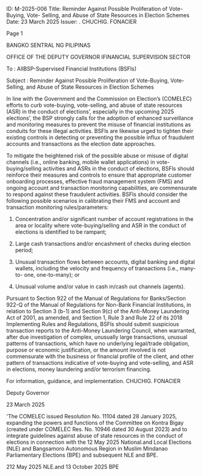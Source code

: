 ID: M-2025-006
Title: Reminder Against Possible Proliferation of Vote-Buying, Vote- Selling, and Abuse of State Resources in Election Schemes
Date: 23 March 2025
Issuer: . CHUCHIG. FONACIER

Page 1

BANGKO SENTRAL NG PILIPINAS

OFFICE OF THE DEPUTY GOVERNOR IFINANCIAL SUPERVISION SECTOR

To : AIlBSP-Supervised Financial Institutions (BSFIs)

Subject : Reminder Against Possible Proliferation of Vote-Buying, Vote- Selling, and Abuse of State Resources in Election Schemes

In line with the Government and the Commission on Election’s (COMELEC) efforts to curb vote-buying, vote-selling, and abuse of state resources (ASR) in the conduct of elections’, especially in the upcoming 2025 elections’, the BSP strongly calls for the adoption of enhanced surveillance and monitoring measures to prevent the misuse of financial institutions as conduits for these illegal activities. BSFls are likewise urged to tighten their existing controls in detecting or preventing the possible influx of fraudulent accounts and transactions as the election date approaches.

To mitigate the heightened risk of the possible abuse or misuse of digital channels (i.e., online banking, mobile wallet applications) in vote-buying/selling activities and ASRs in the conduct of elections, BSFls should reinforce their measures and controls to ensure that appropriate customer onboarding processes, effective fraud management system (FMS) and ongoing account and transaction monitoring capabilities, are commensurate to respond against these fraudulent activities. BSFls should consider the following possible scenarios in calibrating their FMS and account and transaction monitoring rules/parameters:

1. Concentration and/or significant number of account registrations in the area or locality where vote-buying/selling and ASR in the conduct of elections is identified to be rampant;

2. Large cash transactions and/or encashment of checks during election period;

3. Unusual transaction flows between accounts, digital banking and digital wallets, including the velocity and frequency of transactions (i.e., many-to- one, one-to-many); or

4. Unusual volume and/or value in cash in/cash out channels (agents).

Pursuant to Section 922 of the Manual of Regulations for Banks/Section 922-Q of the Manual of Regulations for Non-Bank Financial Institutions, in relation to Section 3 (b-1) and Section 9(c) of the Anti-Money Laundering Act of 2001, as amended, and Section 1, Rule 3 and Rule 22 of its 2018 Implementing Rules and Regulations, BSFls should submit suspicious transaction reports to the Anti-Money Laundering Council, when warranted, after due investigation of complex, unusually large transactions, unusual patterns of transactions, which have no underlying legal/trade obligation, purpose or economic justification, or the amount involved is not commensurate with the business or financial profile of the client, and other pattern of transactions indicative of vote-buying and vote-selling, and ASR in elections, money laundering and/or terrorism financing.

For information, guidance, and implementation. CHUCHIG. FONACIER

Deputy Governor

23 March 2025

'The COMELEC issued Resolution No. 11104 dated 28 January 2025, expanding the powers and functions of the Committee on Kontra Bigay (created under COMELEC Res. No. 10946 dated 30 August 2023) and to integrate guidelines against abuse of state resources in the conduct of elections in connection with the 12 May 2025 National.and Local Elections (NLE) and Bangsamoro Autonomous Region in Muslim Mindanao Parliamentary Elections (BPE) and subsequent NLE and BPE.

212 May 2025 NLE.and 13 October 2025 BPE